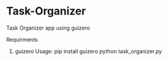 # Task-Organizer
Task Organizer app using guizero

Requirments
  1. guizero
Usage:
	pip install guizero
	python task_organizer.py
